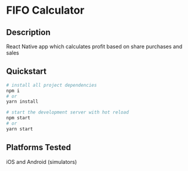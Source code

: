 # FIFO Calculator

## Description
React Native app which calculates profit based on share purchases and sales

## Quickstart
```bash
# install all project dependencies
npm i
# or
yarn install

# start the development server with hot reload
npm start
# or
yarn start

```

## Platforms Tested
iOS and Android (simulators)
